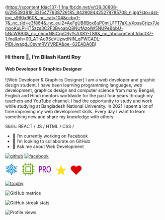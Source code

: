 (https://scontent.fdac137-1.fna.fbcdn.net/v/t39.30808-6/295393819_3215477938726185_8439084425278785708_n.jpg?stp=dst-jpg_s960x960&_nc_cat=104&ccb=1-7&_nc_sid=e3f864&_nc_eui2=AeFgUB6Box8uP0miU1FT7aX_yXpsaCrizx7JemxoKuLPHjT5zzs3C2F3BvoabQ8NUfAzolW5NUPeBbbU-bNcWBB3&_nc_ohc=N8iCrpCRyYsAX8Y-T88&_nc_ht=scontent.fdac137-1.fna&oh=00_AT-Ao9SeVUzwdNIN_qPWCADL-PlDIJwaqdJCsvmRVYVREA&oe=62EADA0B)
### Hi there 👋, I'm Bilash Kanti Roy
#### Web Developer & Graphics Designer
![Web Developer & Graphics Designer]
I am a web developer and graphic design student. I have been learning programming languages, web development, graphics design and computer science from many Bengali, English and Hindi mentors worldwide for the past four years through my teachers and YouTube channel. I had the opportunity to study and work while studying at Bangladesh National University. In 2021 I spent a lot of time improving my web development skills. Every day I want to learn something new and share my knowledge with others.

Skills: REACT / JS / HTML / CSS / 

- 🔭 I’m currently working on Facebook 
- 👯 I’m looking to collaborate on GitHub 
- 💬 Ask me about Web Development 


[<img src='https://cdn.jsdelivr.net/npm/simple-icons@3.0.1/icons/github.svg' alt='github' height='40'>](https://github.com/https://github.com/bilashkantiroy)  [<img src='https://cdn.jsdelivr.net/npm/simple-icons@3.0.1/icons/facebook.svg' alt='facebook' height='40'>](https://www.facebook.com/https://www.facebook.com/profile.php?id=100007920314741)  

<a href='https://archiveprogram.github.com/'><img src='https://raw.githubusercontent.com/acervenky/animated-github-badges/master/assets/acbadge.gif' width='40' height='40'></a> <a href='https://docs.github.com/en/developers'><img src='https://raw.githubusercontent.com/acervenky/animated-github-badges/master/assets/devbadge.gif' width='40' height='40'></a> <a href='https://github.com/pricing'><img src='https://raw.githubusercontent.com/acervenky/animated-github-badges/master/assets/pro.gif' width='40' height='40'></a> <a href='https://stars.github.com/'><img src='https://raw.githubusercontent.com/acervenky/animated-github-badges/master/assets/starbadge.gif' width='35' height='35'></a> <a href='https://docs.github.com/en/github/supporting-the-open-source-community-with-github-sponsors'><img src='https://raw.githubusercontent.com/acervenky/animated-github-badges/master/assets/sponsorbadge.gif' width='35' height='35'></a> 

[![trophy](https://github-profile-trophy.vercel.app/?username=https://github.com/bilashkantiroy)](https://github.com/ryo-ma/github-profile-trophy)

![GitHub metrics](https://metrics.lecoq.io/https://github.com/bilashkantiroy)  

![GitHub streak stats](https://github-readme-streak-stats.herokuapp.com/?user=https://github.com/bilashkantiroy)  

![Profile views](https://gpvc.arturio.dev/https://github.com/bilashkantiroy)  
